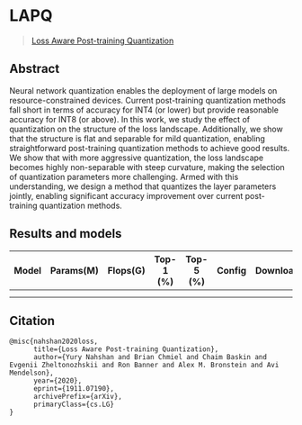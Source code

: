 # LAPQ

> [Loss Aware Post-training Quantization](https://arxiv.org/abs/1911.07190)

<!-- [ALGORITHM] -->

## Abstract

Neural network quantization enables the deployment of large models on resource-constrained devices. Current post-training quantization methods fall short in terms of accuracy for INT4 (or lower) but provide reasonable accuracy for INT8 (or above). In this work, we study the effect of quantization on the structure of the loss landscape. Additionally, we show that the structure is flat and separable for mild quantization, enabling straightforward post-training quantization methods to achieve good results. We show that with more aggressive quantization, the loss landscape becomes highly non-separable with steep curvature, making the selection of quantization parameters more challenging. Armed with this understanding, we design a method that quantizes the layer parameters jointly, enabling significant accuracy improvement over current post-training quantization methods.

<!-- <div align=center>
<img src="https://user-images.githubusercontent.com/26739999/142578905-9be586ec-f6fd-4bfb-bbba-432f599d3b9b.png" width="60%"/>
</div> -->

## Results and models

<!-- ### ImageNet-1k -->

| Model | Params(M) | Flops(G) | Top-1 (%) | Top-5 (%) | Config | Download |
| :---: | :-------: | :------: | :-------: | :-------: | :----: | :------: |
|       |           |          |           |           |        |          |
|       |           |          |           |           |        |          |

## Citation

```
@misc{nahshan2020loss,
      title={Loss Aware Post-training Quantization},
      author={Yury Nahshan and Brian Chmiel and Chaim Baskin and Evgenii Zheltonozhskii and Ron Banner and Alex M. Bronstein and Avi Mendelson},
      year={2020},
      eprint={1911.07190},
      archivePrefix={arXiv},
      primaryClass={cs.LG}
}
```
